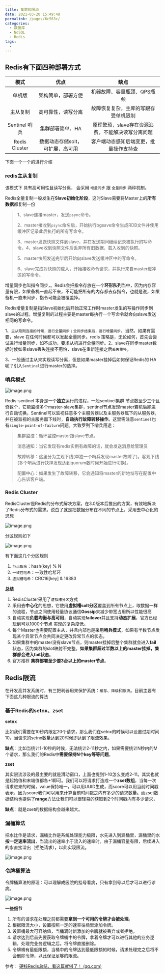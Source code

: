 ```yaml
---
title: 集群和限流
date: 2021-03-20 15:49:48
permalink: /pages/6c563c/
categories:
  - 数据库
  - NoSQL
  - Redis
tags:
  - 
---
```


## Redis有下面四种部署方式

|     模式      |               优点               |                       缺点                        |
| :-----------: | :------------------------------: | :-----------------------------------------------: |
|    单机版     |        架构简单，部署方便        |            机器故障、容量瓶颈、QPS瓶颈            |
|   主从复制    |        高可靠性，读写分离        |       故障恢复复杂，主库的写跟存受单机限制        |
| Sentinel 哨兵 |         集群部署简单，HA         | 原理繁琐，slave存在资源浪费，不能解决读写分离问题 |
| Redis Cluster | 数据动态存储solt，可扩展，高可用 |      客户端动态感知后端变更，批量操作支持查       |

下面一个一个的进行介绍

### redis主从复制

该模式下 具有高可用性且读写分离， 会采用 `增量同步` 跟 `全量同步` 两种机制。

Redis全量复制一般发生在**Slave初始化阶段**，这时Slave需要将Master上的**所有数据**都复制一份

> 1、slave连接master，发送`psync`命令。
>
> 2、master接收到`psync`命名后，开始执行bgsave命令生成RDB文件并使用缓冲区记录此后执行的所有写命令。
>
> 3、master发送快照文件到slave，并在发送期间继续记录被执行的写命令。4、slave收到快照文件后丢弃所有旧数据，载入收到的快照。
>
> 5、master快照发送完毕后开始向slave发送缓冲区中的写命令。
>
> 6、slave完成对快照的载入，开始接收命令请求，并执行来自master缓冲区的写命令。

增量同步也叫指令同步，。Redis会把指令存放在一个**环形队列**当中，因为内存容量有限，如果备机一直起不来，不可能把所有的内存都去存指令，也就是说，如果备机一直未同步，指令可能会被覆盖掉。

Redis增量复制是指Slave初始化后开始正常工作时master发生的写操作同步到slave的过程。增量复制的过程主要是master每执行一个写命令就会向slave发送相同的写命令。

1、`主从刚刚连接的时候，进行全量同步；全同步结束后，进行增量同步`。当然，如果有需要，slave 在任何时候都可以发起全量同步。redis 策略是，无论如何，首先会尝试进行增量同步，如不成功，要求从机进行全量同步。2、slave在同步master数据时候如果slave丢失连接不用怕，slave在重新连接之后`丢失重补`。

3、一般通过主从来实现读写分离，但是如果master挂掉后如何保证Redis的 HA呢？引入`Sentinel`进行master的选择。

### 哨兵模式

![image.png](https://img.xiaoyou66.com/2021/03/27/6ef3c91c9009f.png)

Redis-sentinel  本身是一个**独立**运行的进程，一般sentinel集群 节点数至少三个且奇数个，它能监控多个master-slave集群，sentinel节点发现master宕机后能进行自动切换。Sentinel可以监视任意多个主服务器以及主服务器属下的从服务器，并在被监视的主服务器下线时，**自动执行故障转移操作**。这里需注意`sentinel`也有`single-point-of-failure`问题。大致罗列下哨兵用途：

> 集群监控：循环监控master跟slave节点。
>
> 消息通知：当它发现有redis实例有故障的话，就会发送消息给管理员 
>
> 故障转移：这里分为主观下线(单独一个哨兵发现master故障了)。客观下线(多个哨兵进行抉择发现达到quorum数时候开始进行切换)。
>
> 配置中心：如果发生了故障转移，它会通知将master的新地址写在配置中心告诉客户端。

### Redis Cluster

RedisCluster是Redis的分布式解决方案，在3.0版本后推出的方案，有效地解决了Redis分布式的需求。说白了就是把数据分布在不同的节点上，采用去中心化的思想

![image.png](https://img.xiaoyou66.com/2021/03/27/884ca253e81e8.png)

分区规则如下

![image.png](https://img.xiaoyou66.com/2021/03/27/fa34af8385722.png)

有下面这几个分区规则

1. `节点取余`：hash(key) % N
2. `一致性哈希`：一致性哈希环
3. `虚拟槽哈希`：CRC16[key] & 16383

**总结**

1. RedisCluster采用了`虚拟槽分区`方式
2. 采用去**中心化**的思想，它使用**虚拟槽solt分区**覆盖到所有节点上，取数据一样的流程，节点之间使用轻量协议通信**Gossip**来减少带宽占用所以性能很高
3. 自动实现**负载均衡与高可用**，自动实现**failover**并且支持**动态扩展**，官方已经玩到可以1000个节点 实现的复杂度低。
4. 每个Master也需要配置主从，并且内部也是采用**哨兵模式**，如果有半数节点发现某个异常节点会共同决定更改异常节点的状态。
5. 如果集群中的master没有slave节点，则master挂掉后整个集群就会进入**fail**状态，因为集群的slot映射不完整。**如果集群超过半数以上的master挂掉，集群都会进入fail状态**。
6. 官方推荐 **集群部署至少要3台以上的master节点**。

## Redis限流

在开发高并发系统时，有三把利器用来保护系统：`缓存`、`降级`和`限流`。目前主要有下面这几种限流的算法

### 基于Redis的setnx、zset

**setnx**

比如我们需要在10秒内限定20个请求，那么我们在setnx的时候可以设置过期时间10，当请求的setnx数量达到20时候即达到了限流效果。

**缺点**：比如当统计1-10秒的时候，无法统计2-11秒之内，如果需要统计N秒内的M个请求，那么我们的Redis中**需要保持N个key等等问题**。

**zset**

其实限流涉及的最主要的就是滑动窗口，上面也提到1-10怎么变成2-11。其实也就是起始值和末端值都各+1即可。我们可以将请求打造成一个**zset数组**，当每一次请求进来的时候，value保持唯一，可以用UUID生成，而score可以用当前时间戳表示，因为score我们可以用来计算当前时间戳之内有多少的请求数量。而zset数据结构也提供了**range**方法让我们可以很轻易的获取到2个时间戳内有多少请求，

**缺点**：就是zset的数据结构会越来越大。

### 漏桶算法

把水比作是请求，漏桶比作是系统处理能力极限，水先进入到漏桶里，漏桶里的水**按一定速率流出**，当流出的速率小于流入的速率时，由于漏桶容量有限，后续进入的水直接溢出（拒绝请求），以此实现限流。

![image.png](https://img.xiaoyou66.com/2021/03/27/ce0cbe2c25ba9.png)

### 令牌桶算法

令牌桶算法的原理：可以理解成医院的挂号看病，只有拿到号以后才可以进行诊病。

![image.png](https://img.xiaoyou66.com/2021/03/27/5224f71f9f234.png)

**一些细节**

1. 所有的请求在处理之前都需要**拿到一个可用的令牌才会被处理**。
2. 根据限流大小，设置按照一定的速率往桶里添加令牌。
3. 设置桶最大可容纳值，当桶满时新添加的令牌就被丢弃或者拒绝。
4. 请求达到后首先要获取令牌桶中的令牌，拿着令牌才可以进行其他的业务逻辑，处理完业务逻辑之后，将令牌直接删除。
5. 令牌桶有最低限额，当桶中的令牌达到最低限额的时候，请求处理完之后将不会删除令牌，以此保证足够的限流。



参考： [硬核Redis总结，看这篇就够了！ (qq.com)](https://mp.weixin.qq.com/s/lsOYc2pxXo1vYs8_E0R3uQ)